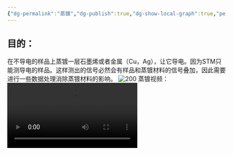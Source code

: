 ```yaml
---
{"dg-permalink":"蒸镀","dg-publish":true,"dg-show-local-graph":true,"permalink":"/蒸镀/","dgShowLocalGraph":true,"dgPassFrontmatter":true}
---
```


## 目的：
在不导电的样品上蒸镀一层石墨烯或者金属（Cu，Ag），让它导电。因为STM只能测导电的样品。这样测出的信号必然会有样品和蒸镀材料的信号叠加，因此需要进行一些数据处理消除蒸镀材料的影响。
![200](/img/user/素材/1690425823207.jpg)
蒸镀视频：
![](../素材/ba61349cb11832dce065bc0b60ab9e93.mp4)

